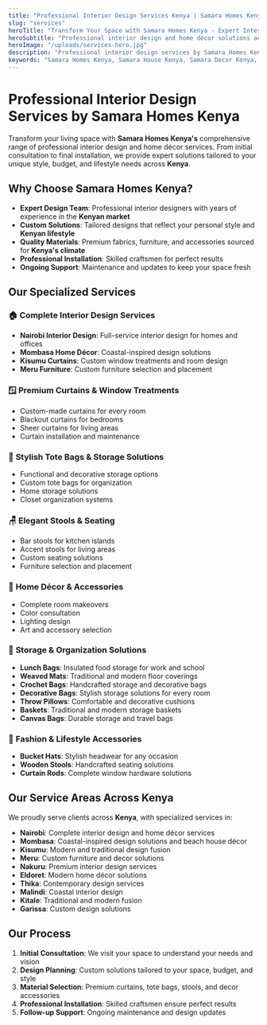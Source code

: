 ```yaml
---
title: "Professional Interior Design Services Kenya | Samara Homes Kenya - Nairobi, Mombasa, Kisumu, Meru"
slug: "services"
heroTitle: "Transform Your Space with Samara Homes Kenya - Expert Interior Design Services"
heroSubtitle: "Professional interior design and home décor solutions across Kenya. Premium curtains, tote bags, stools & decor services in Nairobi, Mombasa, Kisumu, Meru. Expert design consultation tailored to your style."
heroImage: "/uploads/services-hero.jpg"
description: "Professional interior design services by Samara Homes Kenya including consultation, room makeovers, custom curtains, furniture selection, tote bags, stools, home staging, and maintenance. Expert home décor solutions in Nairobi, Mombasa, Kisumu, Meru, Kenya."
keywords: "Samara Homes Kenya, Samara House Kenya, Samara Decor Kenya, Samara Meru, interior design services Kenya, home décor Kenya, custom curtains Kenya, furniture selection Kenya, tote bags Kenya, stools Kenya, home staging Kenya, interior consultation Kenya, Nairobi interior design, Mombasa home décor, Kisumu curtains, Meru furniture, Kenya interior design, premium home décor Kenya"
---
```


# Professional Interior Design Services by Samara Homes Kenya

Transform your living space with **Samara Homes Kenya's** comprehensive range of professional interior design and home décor services. From initial consultation to final installation, we provide expert solutions tailored to your unique style, budget, and lifestyle needs across **Kenya**.

## Why Choose Samara Homes Kenya?

- **Expert Design Team**: Professional interior designers with years of experience in the **Kenyan market**
- **Custom Solutions**: Tailored designs that reflect your personal style and **Kenyan lifestyle**
- **Quality Materials**: Premium fabrics, furniture, and accessories sourced for **Kenya's climate**
- **Professional Installation**: Skilled craftsmen for perfect results
- **Ongoing Support**: Maintenance and updates to keep your space fresh

## Our Specialized Services

### 🏠 **Complete Interior Design Services**
- **Nairobi Interior Design**: Full-service interior design for homes and offices
- **Mombasa Home Décor**: Coastal-inspired design solutions
- **Kisumu Curtains**: Custom window treatments and room design
- **Meru Furniture**: Custom furniture selection and placement

### 🪟 **Premium Curtains & Window Treatments**
- Custom-made curtains for every room
- Blackout curtains for bedrooms
- Sheer curtains for living areas
- Curtain installation and maintenance

### 👜 **Stylish Tote Bags & Storage Solutions**
- Functional and decorative storage options
- Custom tote bags for organization
- Home storage solutions
- Closet organization systems

### 🪑 **Elegant Stools & Seating**
- Bar stools for kitchen islands
- Accent stools for living areas
- Custom seating solutions
- Furniture selection and placement

### 🎨 **Home Décor & Accessories**
- Complete room makeovers
- Color consultation
- Lighting design
- Art and accessory selection

### 👜 **Storage & Organization Solutions**
- **Lunch Bags**: Insulated food storage for work and school
- **Weaved Mats**: Traditional and modern floor coverings
- **Crochet Bags**: Handcrafted storage and decorative bags
- **Decorative Bags**: Stylish storage solutions for every room
- **Throw Pillows**: Comfortable and decorative cushions
- **Baskets**: Traditional and modern storage baskets
- **Canvas Bags**: Durable storage and travel bags

### 👒 **Fashion & Lifestyle Accessories**
- **Bucket Hats**: Stylish headwear for any occasion
- **Wooden Stools**: Handcrafted seating solutions
- **Curtain Rods**: Complete window hardware solutions

## Our Service Areas Across Kenya

We proudly serve clients across **Kenya**, with specialized services in:

- **Nairobi**: Complete interior design and home décor services
- **Mombasa**: Coastal-inspired design solutions and beach house décor
- **Kisumu**: Modern and traditional design fusion
- **Meru**: Custom furniture and decor solutions
- **Nakuru**: Premium interior design services
- **Eldoret**: Modern home décor solutions
- **Thika**: Contemporary design services
- **Malindi**: Coastal interior design
- **Kitale**: Traditional and modern fusion
- **Garissa**: Custom design solutions

## Our Process

1. **Initial Consultation**: We visit your space to understand your needs and vision
2. **Design Planning**: Custom solutions tailored to your space, budget, and style
3. **Material Selection**: Premium curtains, tote bags, stools, and decor accessories
4. **Professional Installation**: Skilled craftsmen ensure perfect results
5. **Follow-up Support**: Ongoing maintenance and design updates
